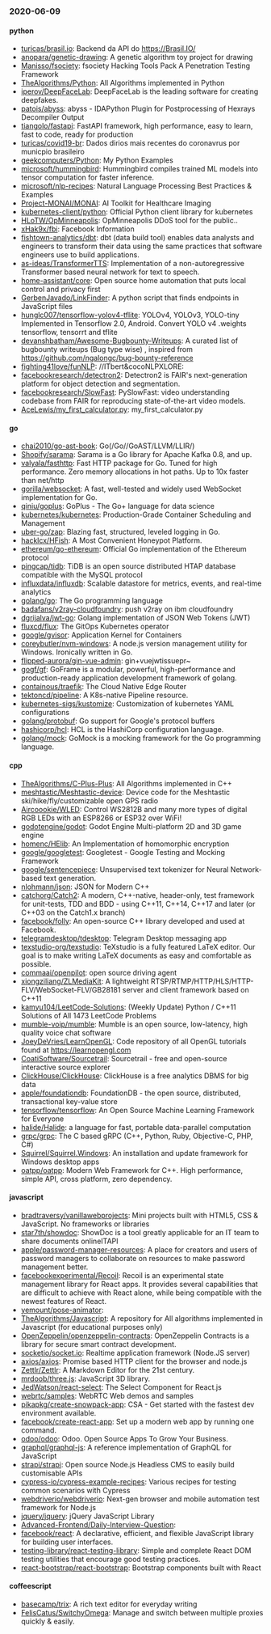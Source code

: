 ### 2020-06-09

#### python
* [turicas/brasil.io](https://github.com/turicas/brasil.io): Backend da API do https://Brasil.IO/
* [anopara/genetic-drawing](https://github.com/anopara/genetic-drawing): A genetic algorithm toy project for drawing
* [Manisso/fsociety](https://github.com/Manisso/fsociety): fsociety Hacking Tools Pack  A Penetration Testing Framework
* [TheAlgorithms/Python](https://github.com/TheAlgorithms/Python): All Algorithms implemented in Python
* [iperov/DeepFaceLab](https://github.com/iperov/DeepFaceLab): DeepFaceLab is the leading software for creating deepfakes.
* [patois/abyss](https://github.com/patois/abyss): abyss - IDAPython Plugin for Postprocessing of Hexrays Decompiler Output
* [tiangolo/fastapi](https://github.com/tiangolo/fastapi): FastAPI framework, high performance, easy to learn, fast to code, ready for production
* [turicas/covid19-br](https://github.com/turicas/covid19-br): Dados dirios mais recentes do coronavrus por municpio brasileiro
* [geekcomputers/Python](https://github.com/geekcomputers/Python): My Python Examples
* [microsoft/hummingbird](https://github.com/microsoft/hummingbird): Hummingbird compiles trained ML models into tensor computation for faster inference.
* [microsoft/nlp-recipes](https://github.com/microsoft/nlp-recipes): Natural Language Processing Best Practices & Examples
* [Project-MONAI/MONAI](https://github.com/Project-MONAI/MONAI): AI Toolkit for Healthcare Imaging
* [kubernetes-client/python](https://github.com/kubernetes-client/python): Official Python client library for kubernetes
* [HLoTW/OpMinneapolis](https://github.com/HLoTW/OpMinneapolis): OpMinneapolis DDoS tool for the public..
* [xHak9x/fbi](https://github.com/xHak9x/fbi): Facebook Information
* [fishtown-analytics/dbt](https://github.com/fishtown-analytics/dbt): dbt (data build tool) enables data analysts and engineers to transform their data using the same practices that software engineers use to build applications.
* [as-ideas/TransformerTTS](https://github.com/as-ideas/TransformerTTS):  Implementation of a non-autoregressive Transformer based neural network for text to speech.
* [home-assistant/core](https://github.com/home-assistant/core):  Open source home automation that puts local control and privacy first
* [GerbenJavado/LinkFinder](https://github.com/GerbenJavado/LinkFinder): A python script that finds endpoints in JavaScript files
* [hunglc007/tensorflow-yolov4-tflite](https://github.com/hunglc007/tensorflow-yolov4-tflite): YOLOv4, YOLOv3, YOLO-tiny Implemented in Tensorflow 2.0, Android. Convert YOLO v4 .weights tensorflow, tensorrt and tflite
* [devanshbatham/Awesome-Bugbounty-Writeups](https://github.com/devanshbatham/Awesome-Bugbounty-Writeups): A curated list of bugbounty writeups (Bug type wise) , inspired from https://github.com/ngalongc/bug-bounty-reference
* [fighting41love/funNLP](https://github.com/fighting41love/funNLP): //ITbert&cocoNLPXLORE:
* [facebookresearch/detectron2](https://github.com/facebookresearch/detectron2): Detectron2 is FAIR's next-generation platform for object detection and segmentation.
* [facebookresearch/SlowFast](https://github.com/facebookresearch/SlowFast): PySlowFast: video understanding codebase from FAIR for reproducing state-of-the-art video models.
* [AceLewis/my_first_calculator.py](https://github.com/AceLewis/my_first_calculator.py): my_first_calculator.py

#### go
* [chai2010/go-ast-book](https://github.com/chai2010/go-ast-book):  Go(/Go//GoAST/LLVM/LLIR/)
* [Shopify/sarama](https://github.com/Shopify/sarama): Sarama is a Go library for Apache Kafka 0.8, and up.
* [valyala/fasthttp](https://github.com/valyala/fasthttp): Fast HTTP package for Go. Tuned for high performance. Zero memory allocations in hot paths. Up to 10x faster than net/http
* [gorilla/websocket](https://github.com/gorilla/websocket): A fast, well-tested and widely used WebSocket implementation for Go.
* [qiniu/goplus](https://github.com/qiniu/goplus): GoPlus - The Go+ language for data science
* [kubernetes/kubernetes](https://github.com/kubernetes/kubernetes): Production-Grade Container Scheduling and Management
* [uber-go/zap](https://github.com/uber-go/zap): Blazing fast, structured, leveled logging in Go.
* [hacklcx/HFish](https://github.com/hacklcx/HFish):  A Most Convenient Honeypot Platform.  
* [ethereum/go-ethereum](https://github.com/ethereum/go-ethereum): Official Go implementation of the Ethereum protocol
* [pingcap/tidb](https://github.com/pingcap/tidb): TiDB is an open source distributed HTAP database compatible with the MySQL protocol
* [influxdata/influxdb](https://github.com/influxdata/influxdb): Scalable datastore for metrics, events, and real-time analytics
* [golang/go](https://github.com/golang/go): The Go programming language
* [badafans/v2ray-cloudfoundry](https://github.com/badafans/v2ray-cloudfoundry): push v2ray on ibm cloudfoundry
* [dgrijalva/jwt-go](https://github.com/dgrijalva/jwt-go): Golang implementation of JSON Web Tokens (JWT)
* [fluxcd/flux](https://github.com/fluxcd/flux): The GitOps Kubernetes operator
* [google/gvisor](https://github.com/google/gvisor): Application Kernel for Containers
* [coreybutler/nvm-windows](https://github.com/coreybutler/nvm-windows): A node.js version management utility for Windows. Ironically written in Go.
* [flipped-aurora/gin-vue-admin](https://github.com/flipped-aurora/gin-vue-admin): gin+vuejwtissuepr~
* [gogf/gf](https://github.com/gogf/gf): GoFrame is a modular, powerful, high-performance and production-ready application development framework of golang.
* [containous/traefik](https://github.com/containous/traefik): The Cloud Native Edge Router
* [tektoncd/pipeline](https://github.com/tektoncd/pipeline): A K8s-native Pipeline resource.
* [kubernetes-sigs/kustomize](https://github.com/kubernetes-sigs/kustomize): Customization of kubernetes YAML configurations
* [golang/protobuf](https://github.com/golang/protobuf): Go support for Google's protocol buffers
* [hashicorp/hcl](https://github.com/hashicorp/hcl): HCL is the HashiCorp configuration language.
* [golang/mock](https://github.com/golang/mock): GoMock is a mocking framework for the Go programming language.

#### cpp
* [TheAlgorithms/C-Plus-Plus](https://github.com/TheAlgorithms/C-Plus-Plus): All Algorithms implemented in C++
* [meshtastic/Meshtastic-device](https://github.com/meshtastic/Meshtastic-device): Device code for the Meshtastic ski/hike/fly/customizable open GPS radio
* [Aircoookie/WLED](https://github.com/Aircoookie/WLED): Control WS2812B and many more types of digital RGB LEDs with an ESP8266 or ESP32 over WiFi!
* [godotengine/godot](https://github.com/godotengine/godot): Godot Engine  Multi-platform 2D and 3D game engine
* [homenc/HElib](https://github.com/homenc/HElib): An Implementation of homomorphic encryption
* [google/googletest](https://github.com/google/googletest): Googletest - Google Testing and Mocking Framework
* [google/sentencepiece](https://github.com/google/sentencepiece): Unsupervised text tokenizer for Neural Network-based text generation.
* [nlohmann/json](https://github.com/nlohmann/json): JSON for Modern C++
* [catchorg/Catch2](https://github.com/catchorg/Catch2): A modern, C++-native, header-only, test framework for unit-tests, TDD and BDD - using C++11, C++14, C++17 and later (or C++03 on the Catch1.x branch)
* [facebook/folly](https://github.com/facebook/folly): An open-source C++ library developed and used at Facebook.
* [telegramdesktop/tdesktop](https://github.com/telegramdesktop/tdesktop): Telegram Desktop messaging app
* [texstudio-org/texstudio](https://github.com/texstudio-org/texstudio): TeXstudio is a fully featured LaTeX editor. Our goal is to make writing LaTeX documents as easy and comfortable as possible.
* [commaai/openpilot](https://github.com/commaai/openpilot): open source driving agent
* [xiongziliang/ZLMediaKit](https://github.com/xiongziliang/ZLMediaKit): A lightweight RTSP/RTMP/HTTP/HLS/HTTP-FLV/WebSocket-FLV/GB28181 server and client framework based on C++11
* [kamyu104/LeetCode-Solutions](https://github.com/kamyu104/LeetCode-Solutions): (Weekly Update) Python / C++11 Solutions of All 1473 LeetCode Problems
* [mumble-voip/mumble](https://github.com/mumble-voip/mumble): Mumble is an open source, low-latency, high quality voice chat software
* [JoeyDeVries/LearnOpenGL](https://github.com/JoeyDeVries/LearnOpenGL): Code repository of all OpenGL tutorials found at https://learnopengl.com
* [CoatiSoftware/Sourcetrail](https://github.com/CoatiSoftware/Sourcetrail): Sourcetrail - free and open-source interactive source explorer
* [ClickHouse/ClickHouse](https://github.com/ClickHouse/ClickHouse): ClickHouse is a free analytics DBMS for big data
* [apple/foundationdb](https://github.com/apple/foundationdb): FoundationDB - the open source, distributed, transactional key-value store
* [tensorflow/tensorflow](https://github.com/tensorflow/tensorflow): An Open Source Machine Learning Framework for Everyone
* [halide/Halide](https://github.com/halide/Halide): a language for fast, portable data-parallel computation
* [grpc/grpc](https://github.com/grpc/grpc): The C based gRPC (C++, Python, Ruby, Objective-C, PHP, C#)
* [Squirrel/Squirrel.Windows](https://github.com/Squirrel/Squirrel.Windows): An installation and update framework for Windows desktop apps
* [oatpp/oatpp](https://github.com/oatpp/oatpp): Modern Web Framework for C++. High performance, simple API, cross platform, zero dependency.

#### javascript
* [bradtraversy/vanillawebprojects](https://github.com/bradtraversy/vanillawebprojects): Mini projects built with HTML5, CSS & JavaScript. No frameworks or libraries
* [star7th/showdoc](https://github.com/star7th/showdoc): ShowDoc is a tool greatly applicable for an IT team to share documents onlineITAPI
* [apple/password-manager-resources](https://github.com/apple/password-manager-resources): A place for creators and users of password managers to collaborate on resources to make password management better.
* [facebookexperimental/Recoil](https://github.com/facebookexperimental/Recoil): Recoil is an experimental state management library for React apps. It provides several capabilities that are difficult to achieve with React alone, while being compatible with the newest features of React.
* [yemount/pose-animator](https://github.com/yemount/pose-animator): 
* [TheAlgorithms/Javascript](https://github.com/TheAlgorithms/Javascript): A repository for All algorithms implemented in Javascript (for educational purposes only)
* [OpenZeppelin/openzeppelin-contracts](https://github.com/OpenZeppelin/openzeppelin-contracts): OpenZeppelin Contracts is a library for secure smart contract development.
* [socketio/socket.io](https://github.com/socketio/socket.io): Realtime application framework (Node.JS server)
* [axios/axios](https://github.com/axios/axios): Promise based HTTP client for the browser and node.js
* [Zettlr/Zettlr](https://github.com/Zettlr/Zettlr): A Markdown Editor for the 21st century.
* [mrdoob/three.js](https://github.com/mrdoob/three.js): JavaScript 3D library.
* [JedWatson/react-select](https://github.com/JedWatson/react-select): The Select Component for React.js
* [webrtc/samples](https://github.com/webrtc/samples): WebRTC Web demos and samples
* [pikapkg/create-snowpack-app](https://github.com/pikapkg/create-snowpack-app): CSA - Get started with the fastest dev environment available.
* [facebook/create-react-app](https://github.com/facebook/create-react-app): Set up a modern web app by running one command.
* [odoo/odoo](https://github.com/odoo/odoo): Odoo. Open Source Apps To Grow Your Business.
* [graphql/graphql-js](https://github.com/graphql/graphql-js): A reference implementation of GraphQL for JavaScript
* [strapi/strapi](https://github.com/strapi/strapi):  Open source Node.js Headless CMS to easily build customisable APIs
* [cypress-io/cypress-example-recipes](https://github.com/cypress-io/cypress-example-recipes): Various recipes for testing common scenarios with Cypress
* [webdriverio/webdriverio](https://github.com/webdriverio/webdriverio): Next-gen browser and mobile automation test framework for Node.js
* [jquery/jquery](https://github.com/jquery/jquery): jQuery JavaScript Library
* [Advanced-Frontend/Daily-Interview-Question](https://github.com/Advanced-Frontend/Daily-Interview-Question): 
* [facebook/react](https://github.com/facebook/react): A declarative, efficient, and flexible JavaScript library for building user interfaces.
* [testing-library/react-testing-library](https://github.com/testing-library/react-testing-library):  Simple and complete React DOM testing utilities that encourage good testing practices.
* [react-bootstrap/react-bootstrap](https://github.com/react-bootstrap/react-bootstrap): Bootstrap components built with React

#### coffeescript
* [basecamp/trix](https://github.com/basecamp/trix): A rich text editor for everyday writing
* [FelisCatus/SwitchyOmega](https://github.com/FelisCatus/SwitchyOmega): Manage and switch between multiple proxies quickly & easily.
